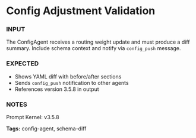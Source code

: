 # Config Adjustment Validation
<!-- markdownlint-disable MD001 -->

### INPUT
The ConfigAgent receives a routing weight update and must produce a diff summary. Include schema context and notify via `config_push` message.

### EXPECTED
- Shows YAML diff with before/after sections
- Sends `config_push` notification to other agents
- References version 3.5.8 in output

### NOTES
Prompt Kernel: v3.5.8

**Tags:** config-agent, schema-diff
